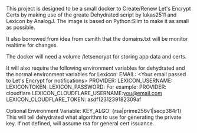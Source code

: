 This project is designed to be a small docker to Create/Renew Let's Encrypt Certs by making use of the greate Dehydrated script by lukas2511 and Lexicon by AnalogJ. 
The image is based on Python:Slim to make it as small as possible.

It also borrowed from idea from csmith that the domains.txt will be monitor realtime for changes.

The docker will need a volume /letsencrypt for storing app data and certs.

It will also require the following environment variables for dehydrated and the normal environment variables for Lexicon:
EMAIL: <Your email passed to Let's Encrypt for notifications>
PROVIDER: <Designate provider for Lexicon>
LEXICON_<PROVIDER>USERNAME: <Username to use for Lexicon to connect to your DNS provider>
LEXICON<PROVIDER>TOKEN: <API Key from your DNS provider>
LEXICON<PROVIDER>_PASSWORD: <Account password for your DNS provider>
For example:
PROVIDER: cloudflare
LEXICON_CLOUDFLARE_USERNAME:you@email.com
LEXICON_CLOUDFLARE_TOKEN: asdf1231239182309af

Optional Environment Variable:
KEY_ALGO: {rsa|prime256v1|secp384r1}
This will tell dehydrated what algorithm to use for generating the private key. If not defined, will assume rsa for general cert issuance.


